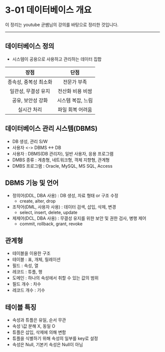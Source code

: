 # 3-01 데이터베이스 개요

이 정리는 youtube 균쌤님의 강의를 바탕으로 정리한 것입니다.
___

## 데이터베이스 정의
- 시스템이 공용으로 사용하고 관리하는 데이터 집합  

|장점|단점|
|:-:|:-:| 
|종속성, 중복성 최소화|전문가 부족
|일관성, 무결성 유지|전산화 비용 비쌈
|공유, 보안성 강화|시스템 복잡, 느림
|실시간 처리|파일 회복 어려움

## 데이터베이스 관리 시스템(DBMS)
- DB 생성, 관리 S/W
- 사용자 <-> DBMS <-> DB
- 사용자 : DBMS(DB 관리자), 일반 사용자, 응용 프로그램
- DMBS 종류 : 계층형, 네트워크형, 객체 지향형, 관계형
- DMBS 프로그램 : Oracle, MySQL, MS SQL, Access

## DBMS 기능 및 언어
- 정의어(DDL, DBA 사용) : DB 생성, 자료 형태 or 구조 수정
    - create, alter, drop
- 조작어(DML, 사용자 사용) : 데이터 검색, 삽입, 삭제, 변경
    - select, insert, delete, update
- 제제어(DCL, DBA 사용) : 무결성 유지를 위한 보안 및 권한 검사, 병행 제어
    - commit, rollback, grant, revoke

## 관계형
- 테이블을 이용한 구조
- 테이블 : 표, 개체, 릴레이션
- 필드 : 속성, 열
- 레코드 : 튜플, 행
- 도메인 : 하나의 속성에서 취할 수 있는 값의 범위
- 필드 개수 : 차수
- 레코드 개수 : 기수

## 테이블 특징
- 속성과 튜플은 유일, 순서 무관
- 속성 \값 분해 X, 동일 O
- 튜플은 삽입, 삭제에 의해 변함
- 튜플을 식별하기 위해 속성의 일부를 key로 설정
- 속성은 Null, 기본키 속성은 Null이 아님


